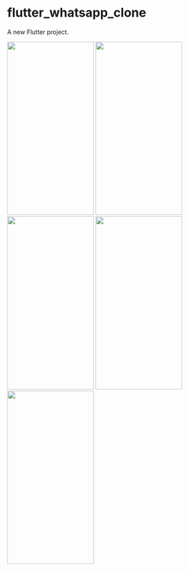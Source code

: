 # flutter_whatsapp_clone

A new Flutter project.
 
 
<img src="https://user-images.githubusercontent.com/26844387/169635682-f888b758-87df-47b4-827d-1fe6300e3de2.png" width="200" height="400" />
<img src="https://user-images.githubusercontent.com/26844387/169635680-30347ea1-c211-4b3a-b21f-5b6325e5a0af.png" width="200" height="400" />
<img src="https://user-images.githubusercontent.com/26844387/169635673-fddc6bc8-221f-4e47-b989-599758ab3149.png" width="200" height="400" />
<img src="https://user-images.githubusercontent.com/26844387/169635684-c2ba575f-088a-4f7e-a5b0-0f9b1eac474e.png" width="200" height="400" />
<img src="https://user-images.githubusercontent.com/26844387/169635686-57543cd8-a497-4564-b192-5128a706d6ee.png" width="200" height="400" />

